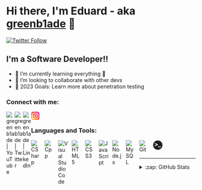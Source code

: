 # Hi there, I'm Eduard - aka [greenb1ade][twitter] 👋 

[![Twitter Follow](https://img.shields.io/twitter/follow/greenb1ade?color=1DA1F2&logo=twitter&style=for-the-badge)](https://twitter.com/intent/follow?original_referer=https%3A%2F%2Fgithub.com%2Fgreenb1ade&screen_name=greenb1ade)

## I'm a Software Developer!!

- 🌱 I’m currently learning everything 🤣
- 👯 I’m looking to collaborate with other devs
- 🥅 2023 Goals: Learn more about penetration testing

### Connect with me:

[<img align="left" alt="greenb1ade | YouTube" width="22px" src="https://cdn.jsdelivr.net/npm/simple-icons@v3/icons/youtube.svg" />][youtube]
[<img align="left" alt="greenb1ade | Twitter" width="22px" src="https://cdn.jsdelivr.net/npm/simple-icons@v3/icons/twitter.svg" />][twitter]
[<img align="left" alt="greenb1ade | LinkedIn" width="22px" src="https://cdn.jsdelivr.net/npm/simple-icons@v3/icons/linkedin.svg" />][linkedin]
[<img align="left" alt="greenb1ade | Instagram" width="22px" src="./img/instagram.png" />][instagram]

<br />

### Languages and Tools:

<img align="left" alt="CSharp" width="26px" src="https://cdn.jsdelivr.net/gh/devicons/devicon/icons/csharp/csharp-original.svg" style="padding-right:10px;" />
<img align="left" alt="Cpp" width="26px" src="https://cdn.jsdelivr.net/gh/devicons/devicon/icons/cplusplus/cplusplus-original.svg" style="padding-right:10px;" />
<img align="left" alt="Visual Studio Code" width="26px" src="https://cdn.jsdelivr.net/gh/devicons/devicon/icons/vscode/vscode-original.svg" style="padding-right:10px;" />
<img align="left" alt="HTML5" width="26px" src="https://cdn.jsdelivr.net/gh/devicons/devicon/icons/html5/html5-original.svg" style="padding-right:10px;" />
<img align="left" alt="CSS3" width="26px" src="https://cdn.jsdelivr.net/gh/devicons/devicon/icons/css3/css3-original.svg" style="padding-right:10px;" />
<img align="left" alt="JavaScript" width="26px" src="https://cdn.jsdelivr.net/gh/devicons/devicon/icons/javascript/javascript-original.svg" style="padding-right:10px;" />
<img align="left" alt="Node.js" width="26px" src="https://cdn.jsdelivr.net/gh/devicons/devicon/icons/nodejs/nodejs-original.svg" style="padding-right:10px;" />

<img align="left" alt="MySQL" width="26px" src="https://cdn.jsdelivr.net/gh/devicons/devicon/icons/mysql/mysql-original.svg" style="padding-right:10px;" />
<img align="left" alt="Git" width="26px" src="https://user-images.githubusercontent.com/3369400/139447912-e0f43f33-6d9f-45f8-be46-2df5bbc91289.png" style="padding-right:10px;" />
<img align="left" alt="Terminal" width="26px" src="https://raw.githubusercontent.com/github/explore/80688e429a7d4ef2fca1e82350fe8e3517d3494d/topics/terminal/terminal.png" style="padding-right:10px;" />

<br />
<br />

---

<details>
  <summary>:zap: GitHub Stats</summary>

  <img align="left" alt="greenb1ades' GitHub Stats" src="https://github-readme-stats.vercel.app/api?username=eddi3v&show_icons=true&hide_border=false&title_color=ff652f&icon_color=FFE400&bg_color=09131B&text_color=ffffff&border_color=0c1a25" />

</details>

[twitter]: https://twitter.com/greenb1ade
[youtube]: https://www.youtube.com/channel/UCtqWXAox2vyQESK2UiCDXzg
[instagram]: https://www.instagram.com/greenb1ade
[linkedin]: https://www.linkedin.com/in/eduard-vaduva-021810184/
